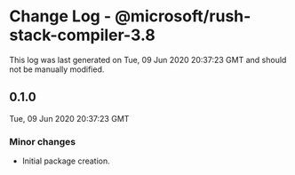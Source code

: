 # Change Log - @microsoft/rush-stack-compiler-3.8

This log was last generated on Tue, 09 Jun 2020 20:37:23 GMT and should not be manually modified.

## 0.1.0
Tue, 09 Jun 2020 20:37:23 GMT

### Minor changes

- Initial package creation.

